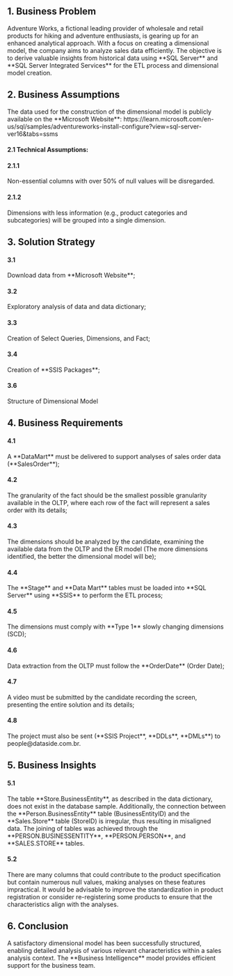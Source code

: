 <h2>1. Business Problem</h2>
Adventure Works, a fictional leading provider of wholesale and retail products for hiking and adventure enthusiasts, is gearing up for an enhanced analytical approach. With a focus on creating a dimensional model, the company aims to analyze sales data efficiently. The objective is to derive valuable insights from historical data using **SQL Server** and **SQL Server Integrated Services** for the ETL process and dimensional model creation.

<h2>2. Business Assumptions</h2>
The data used for the construction of the dimensional model is publicly available on the **Microsoft Website**:
https://learn.microsoft.com/en-us/sql/samples/adventureworks-install-configure?view=sql-server-ver16&tabs=ssms

<h4>2.1 Technical Assumptions:</h4>
<h4>2.1.1</h4> Non-essential columns with over 50% of null values will be disregarded.
<h4>2.1.2</h4> Dimensions with less information (e.g., product categories and subcategories) will be grouped into a single dimension.

<h2>3. Solution Strategy</h2>
<h4>3.1</h4> Download data from **Microsoft Website**;
<h4>3.2</h4> Exploratory analysis of data and data dictionary;
<h4>3.3</h4> Creation of Select Queries, Dimensions, and Fact;
<h4>3.4</h4> Creation of **SSIS Packages**;
<h4>3.6</h4> Structure of Dimensional Model

<h2>4. Business Requirements</h2>
<h4>4.1</h4> A **DataMart** must be delivered to support analyses of sales order data (**SalesOrder**);
<h4>4.2</h4> The granularity of the fact should be the smallest possible granularity available in the OLTP, where each row of the fact will represent a sales order with its details;
<h4>4.3</h4> The dimensions should be analyzed by the candidate, examining the available data from the OLTP and the ER model (The more dimensions identified, the better the dimensional model will be);
<h4>4.4</h4> The **Stage** and **Data Mart** tables must be loaded into **SQL Server** using **SSIS** to perform the ETL process;
<h4>4.5</h4> The dimensions must comply with **Type 1** slowly changing dimensions (SCD);
<h4>4.6</h4> Data extraction from the OLTP must follow the **OrderDate** (Order Date);
<h4>4.7</h4> A video must be submitted by the candidate recording the screen, presenting the entire solution and its details;
<h4>4.8</h4> The project must also be sent (**SSIS Project**, **DDLs**, **DMLs**) to people@dataside.com.br.

<h2>5. Business Insights</h2>
<h4>5.1</h4> The table **Store.BusinessEntity**, as described in the data dictionary, does not exist in the database sample. Additionally, the connection between the **Person.BusinessEntity** table (BusinessEntityID) and the **Sales.Store** table (StoreID) is irregular, thus resulting in misaligned data. The joining of tables was achieved through the **PERSON.BUSINESSENTITY**, **PERSON.PERSON**, and **SALES.STORE** tables.
<h4>5.2</h4> There are many columns that could contribute to the product specification but contain numerous null values, making analyses on these features impractical. It would be advisable to improve the standardization in product registration or consider re-registering some products to ensure that the characteristics align with the analyses.

<h2>6. Conclusion</h2>
A satisfactory dimensional model has been successfully structured, enabling detailed analysis of various relevant characteristics within a sales analysis context. The **Business Intelligence** model provides efficient support for the business team.
